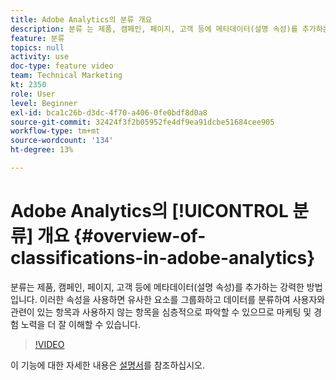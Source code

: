 ```yaml
---
title: Adobe Analytics의 분류 개요
description: 분류 는 제품, 캠페인, 페이지, 고객 등에 메타데이터(설명 속성)를 추가하는 강력한 방법입니다. 이러한 속성을 사용하면 유사한 요소를 그룹화하고 데이터를 분류하여 사용자와 관련이 있는 항목과 사용하지 않는 항목을 심층적으로 파악할 수 있으므로 마케팅 및 경험 노력을 더 잘 이해할 수 있습니다.
feature: 분류
topics: null
activity: use
doc-type: feature video
team: Technical Marketing
kt: 2350
role: User
level: Beginner
exl-id: bca1c26b-d3dc-4f70-a406-0fe0bdf8d0a8
source-git-commit: 32424f3f2b05952fe4df9ea91dcbe51684cee905
workflow-type: tm+mt
source-wordcount: '134'
ht-degree: 13%

---
```


# Adobe Analytics의 [!UICONTROL 분류] 개요 {#overview-of-classifications-in-adobe-analytics}

 분류는 제품, 캠페인, 페이지, 고객 등에 메타데이터(설명 속성)를 추가하는 강력한 방법입니다. 이러한 속성을 사용하면 유사한 요소를 그룹화하고 데이터를 분류하여 사용자와 관련이 있는 항목과 사용하지 않는 항목을 심층적으로 파악할 수 있으므로 마케팅 및 경험 노력을 더 잘 이해할 수 있습니다.

>[!VIDEO](https://video.tv.adobe.com/v/16853/?quality=12)

이 기능에 대한 자세한 내용은 [설명서](https://marketing.adobe.com/resources/help/ko_KR/reference/classifications.html)를 참조하십시오.
